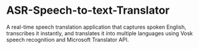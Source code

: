 # ASR-Speech-to-text-Translator
A real-time speech translation application that captures spoken English, transcribes it instantly, and translates it into multiple languages using Vosk speech recognition and Microsoft Translator API.
